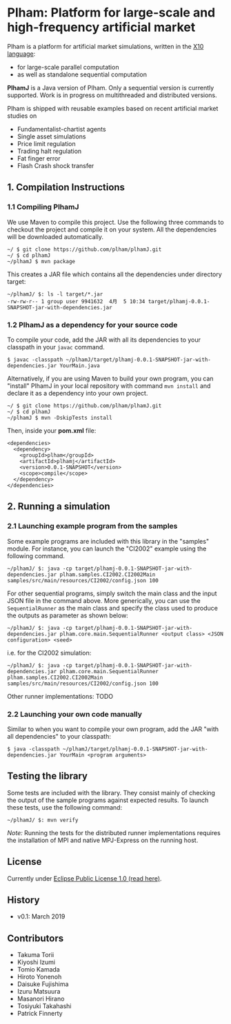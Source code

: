 # Plham: Platform for large-scale and high-frequency artificial market

Plham is a platform for artificial market simulations, written in the [X10 language](http://x10-lang.org):

* for large-scale parallel computation
* as well as standalone sequential computation

**PlhamJ** is a Java version of Plham. Only a sequential version is currently supported. Work is in progress on multithreaded and distributed versions.

Plham is shipped with reusable examples based on recent artificial market studies on

* Fundamentalist-chartist agents
* Single asset simulations
* Price limit regulation
* Trading halt regulation
* Fat finger error
* Flash Crash shock transfer

## 1. Compilation Instructions

### 1.1 Compiling PlhamJ

We use Maven to compile this project. Use the following three commands to checkout the project and compile it on your system. All the dependencies will be downloaded automatically.

```
~/ $ git clone https://github.com/plham/plhamJ.git
~/ $ cd plhamJ
~/plhamJ $ mvn package
```

This creates a JAR file which contains all the dependencies under directory target:

```
~/plhamJ/ $: ls -l target/*.jar
-rw-rw-r-- 1 group user 9941632  4月  5 10:34 target/plhamj-0.0.1-SNAPSHOT-jar-with-dependencies.jar
```

### 1.2 PlhamJ as a dependency for your source code

To compile your code, add the JAR with all its dependencies to your classpath in your `javac` command. 

```
$ javac -classpath ~/plhamJ/target/plhamj-0.0.1-SNAPSHOT-jar-with-dependencies.jar YourMain.java
```

Alternatively, if you are using Maven to build your own program, you can "install" PlhamJ in your local repository with command `mvn install` and declare it as a dependency into your own project.

```
~/ $ git clone https://github.com/plham/plhamJ.git
~/ $ cd plhamJ
~/plhamJ $ mvn -DskipTests install
```

Then, inside your **pom.xml** file:

```
<dependencies>
  <dependency>
    <groupId>plham</groupId>
    <artifactId>plhamj</artifactId>
    <version>0.0.1-SNAPSHOT</version>
    <scope>compile</scope>
  </dependency>
</dependencies>
```

## 2. Running a simulation

### 2.1 Launching example program from the samples

Some example programs are included with this library in the "samples" module. For instance, you can launch the "CI2002" example using the following command.

```
~/plhamJ/ $: java -cp target/plhamj-0.0.1-SNAPSHOT-jar-with-dependencies.jar plham.samples.CI2002.CI2002Main samples/src/main/resources/CI2002/config.json 100
```

For other sequential programs, simply switch the main class and the input JSON file in the command above. More generically, you can use the `SequentialRunner` as the main class and specify the class used to produce the outputs as parameter as shown below:

```
~/plhamJ/ $: java -cp target/plhamj-0.0.1-SNAPSHOT-jar-with-dependencies.jar plham.core.main.SequentialRunner <output class> <JSON configuration> <seed>
````

i.e. for the CI2002 simulation:

```
~/plhamJ/ $: java -cp target/plhamj-0.0.1-SNAPSHOT-jar-with-dependencies.jar plham.core.main.SequentialRunner plham.samples.CI2002.CI2002Main samples/src/main/resources/CI2002/config.json 100
```

Other runner implementations: TODO

### 2.2 Launching your own code manually

Similar to when you want to compile your own program, add the JAR "with all dependencies" to your classpath:
```
$ java -classpath ~/plhamJ/target/plhamj-0.0.1-SNAPSHOT-jar-with-dependencies.jar YourMain <program arguments>
```

## Testing the library

Some tests are included with the library. They consist mainly of checking the output of the sample programs against expected results. To launch these tests, use the following command:

```
~/plhamJ/ $: mvn verify
```

_Note:_ Running the tests for the distributed runner implementations requires the installation of MPI and native MPJ-Express on the running host. 

## License

Currently under [Eclipse Public License 1.0 (read here)](http://choosealicense.com/licenses/epl-1.0/).

## History

* v0.1: March 2019

## Contributors

* Takuma Torii
* Kiyoshi Izumi
* Tomio Kamada
* Hiroto Yonenoh
* Daisuke Fujishima
* Izuru Matsuura
* Masanori Hirano
* Tosiyuki Takahashi
* Patrick Finnerty

